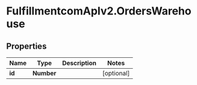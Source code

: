 # FulfillmentcomApIv2.OrdersWarehouse

## Properties
Name | Type | Description | Notes
------------ | ------------- | ------------- | -------------
**id** | **Number** |  | [optional] 
